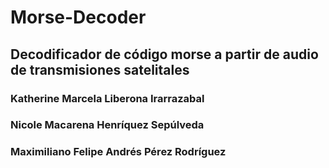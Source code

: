 # Morse-Decoder
## Decodificador de código morse a partir de audio de transmisiones satelitales
### Katherine Marcela Liberona Irarrazabal
### Nicole Macarena Henríquez Sepúlveda
### Maximiliano Felipe Andrés Pérez Rodríguez

